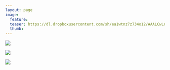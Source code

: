 ```yaml
---
layout: page
image:
  feature:
  teaser: https://dl.dropboxusercontent.com/sh/ea1wtnz7z734o12/AAALCwL6v3VF8qemo2Ej8yRza/luontokuvat/kes%C3%A4/2/DSC13534-245px.jpg
  thumb:
---
```


[![](https://dl.dropboxusercontent.com/sh/ea1wtnz7z734o12/AADCMHjXLsQLk8wuaB4UKHZ4a/luontokuvat/syksy/DSC14485-800px.jpg)](https://dl.dropboxusercontent.com/sh/ea1wtnz7z734o12/AACZN3paO__s_EaJMLrgH1sGa/luontokuvat/syksy/DSC14485.jpg)

[![](https://dl.dropboxusercontent.com/sh/ea1wtnz7z734o12/AADPFAwPcHVi2i30OX6DPQtFa/luontokuvat/kes%C3%A4/2/DSC13436-800px.jpg)](https://dl.dropboxusercontent.com/sh/ea1wtnz7z734o12/AACUMllfwhsVdSfEC9xcShsVa/luontokuvat/kes%C3%A4/2/DSC13436.jpg)

[![](https://dl.dropboxusercontent.com/sh/ea1wtnz7z734o12/AADvhO_j939iskfSU9uDvgkHa/luontokuvat/kes%C3%A4/2/DSC13534-800px.jpg)](https://dl.dropboxusercontent.com/sh/ea1wtnz7z734o12/AADtBK4tnoqfc6oBuuOUuD7Ya/luontokuvat/kes%C3%A4/2/DSC13534.jpg)
